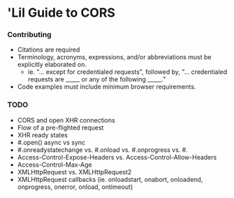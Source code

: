 'Lil Guide to CORS
==================

### Contributing
* Citations are required
* Terminology, acronyms, expressions, and/or abbreviations must be explicitly elaborated on.
  * ie. "... except for credentialed requests", followed by, "... credentialed requests are _____ or any of the following _____." 
* Code examples must include minimum browser requirements.

### TODO
* CORS and open XHR connections
* Flow of a pre-flighted request
* XHR ready states
* #.open() async vs sync
* #.onreadystatechange vs. #.onload vs. #.onprogress vs. #.
* Access-Control-Expose-Headers vs. Access-Control-Allow-Headers
* Access-Control-Max-Age
* XMLHttpRequest vs. XMLHttpRequest2
* XMLHttpRequest callbacks (ie. onloadstart, onabort, onloadend, onprogress, onerror, onload, ontimeout)
